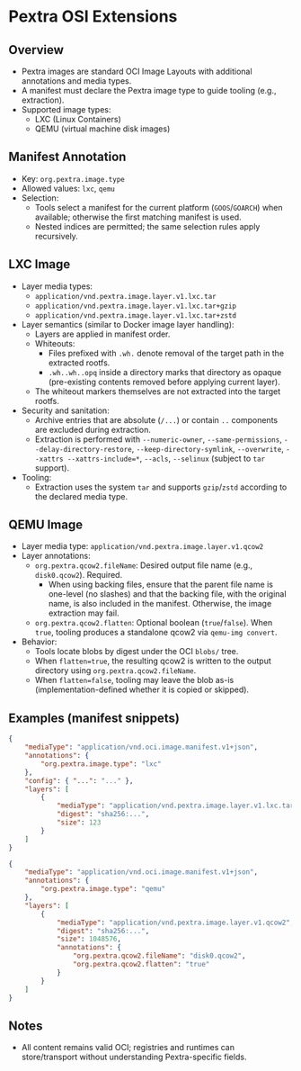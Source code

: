 # Pextra OSI Extensions

## Overview

-   Pextra images are standard OCI Image Layouts with additional annotations and media types.
-   A manifest must declare the Pextra image type to guide tooling (e.g., extraction).
-   Supported image types:
    -   LXC (Linux Containers)
    -   QEMU (virtual machine disk images)

## Manifest Annotation

-   Key: `org.pextra.image.type`
-   Allowed values: `lxc`, `qemu`
-   Selection:
    -   Tools select a manifest for the current platform (`GOOS`/`GOARCH`) when available; otherwise the first matching manifest is used.
    -   Nested indices are permitted; the same selection rules apply recursively.

## LXC Image

-   Layer media types:
    -   `application/vnd.pextra.image.layer.v1.lxc.tar`
    -   `application/vnd.pextra.image.layer.v1.lxc.tar+gzip`
    -   `application/vnd.pextra.image.layer.v1.lxc.tar+zstd`
-   Layer semantics (similar to Docker image layer handling):
    -   Layers are applied in manifest order.
    -   Whiteouts:
        -   Files prefixed with `.wh.` denote removal of the target path in the extracted rootfs.
        -   `.wh..wh..opq` inside a directory marks that directory as opaque (pre-existing contents removed before applying current layer).
    -   The whiteout markers themselves are not extracted into the target rootfs.
-   Security and sanitation:
    -   Archive entries that are absolute (`/...`) or contain `..` components are excluded during extraction.
    -   Extraction is performed with `--numeric-owner`, `--same-permissions`, `--delay-directory-restore`, `--keep-directory-symlink`, `--overwrite`, `--xattrs --xattrs-include=*`, `--acls`, `--selinux` (subject to `tar` support).
-   Tooling:
    -   Extraction uses the system `tar` and supports `gzip`/`zstd` according to the declared media type.

## QEMU Image

-   Layer media type: `application/vnd.pextra.image.layer.v1.qcow2`
-   Layer annotations:
    -   `org.pextra.qcow2.fileName`: Desired output file name (e.g., `disk0.qcow2`). Required.
        -   When using backing files, ensure that the parent file name is one-level (no slashes) and that the backing file, with the original name, is also included in the manifest. Otherwise, the image extraction may fail.
    -   `org.pextra.qcow2.flatten`: Optional boolean (`true`/`false`). When `true`, tooling produces a standalone qcow2 via `qemu-img convert`.
-   Behavior:
    -   Tools locate blobs by digest under the OCI `blobs/` tree.
    -   When `flatten=true`, the resulting qcow2 is written to the output directory using `org.pextra.qcow2.fileName`.
    -   When `flatten=false`, tooling may leave the blob as-is (implementation-defined whether it is copied or skipped).

## Examples (manifest snippets)

```json
{
	"mediaType": "application/vnd.oci.image.manifest.v1+json",
	"annotations": {
		"org.pextra.image.type": "lxc"
	},
	"config": { "...": "..." },
	"layers": [
		{
			"mediaType": "application/vnd.pextra.image.layer.v1.lxc.tar+zstd",
			"digest": "sha256:...",
			"size": 123
		}
	]
}
```

```json
{
	"mediaType": "application/vnd.oci.image.manifest.v1+json",
	"annotations": {
		"org.pextra.image.type": "qemu"
	},
	"layers": [
		{
			"mediaType": "application/vnd.pextra.image.layer.v1.qcow2",
			"digest": "sha256:...",
			"size": 1048576,
			"annotations": {
				"org.pextra.qcow2.fileName": "disk0.qcow2",
				"org.pextra.qcow2.flatten": "true"
			}
		}
	]
}
```

## Notes

-   All content remains valid OCI; registries and runtimes can store/transport without understanding Pextra-specific fields.

